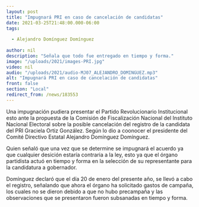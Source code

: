 ```yaml
---
layout: post
title: "Impugnará PRI en caso de cancelación de candidatas"
date: 2021-03-25T21:48:00.000-06:00
tags:
  
  - Alejandro Domínguez Domínguez
  
author: nil
description: "Señala que todo fue entregado en tiempo y forma."
image: "/uploads/2021/images-PRI.jpg"
video: nil
audio: "/uploads/2021/audio-MJ07_ALEJANDRO_DOMINGUEZ.mp3"
alt: "Impugnará PRI en caso de cancelación de candidatas"
front: false
section: "Local"
redirect_from: /news/183553
---
```


Una impugnación pudiera presentar el Partido Revolucionario Institucional esto ante la propuesta de la Comisión de Fiscalización Nacional del Instituto Nacional Electoral sobre la posible cancelación del registro de la candidata del PRI Graciela Ortiz González. Según lo dio a coonocer el presidente del Comité Directivo Estatal Alejandro Domínguez Domínguez.

Quien señaló que una vez que se determine se impugnará el acuerdo ya que cualquier desición estaría contraria a la ley, esto ya que el órgano partidista actuó en tiempo y forma en la selección de su representante para la candidatura a gobernador.

Domínguez declaró que el día 20 de enero del presente año, se llevó a cabo el registro, señalando que ahora el órgano ha solicitado gastos de campaña, los cuales no se dieron debido a que no hubo precampaña y las observaciones que se presentaron fueron subsanadas en tiempo y forma.
